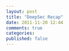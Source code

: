 ```yaml
---
layout: post
title: "DeepSec Recap"
date: 2011-11-20 12:44
comments: true
categories:
published: false
---
```

